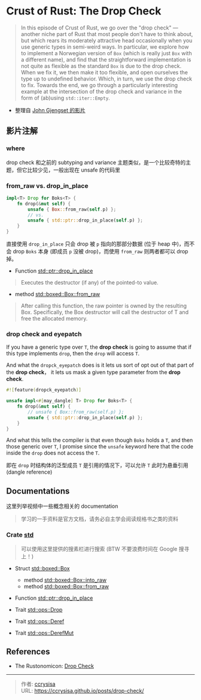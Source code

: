 # Crust of Rust: The Drop Check


> In this episode of Crust of Rust, we go over the \"drop check\" — another niche part of Rust that most people don\'t have to think about, but which rears its moderately attractive head occasionally when you use generic types in semi-weird ways. In particular, we explore how to implement a Norwegian version of `Box` (which is really just `Box` with a different name), and find that the straightforward implementation is not quite as flexible as the standard `Box` is due to the drop check. When we fix it, we then make it too flexible, and open ourselves the type up to undefined behavior. Which, in turn, we use the drop check to fix. Towards the end, we go through a particularly interesting example at the intersection of the drop check and variance in the form of (ab)using `std::iter::Empty`.

<!--more-->

- 整理自 [John Gjengset 的影片](https://www.youtube.com/watch?v=TJOFSMpJdzg)

## 影片注解

### where

drop check 和之前的 subtyping and variance 主题类似，是一个比较奇特的主题，但它比较少见，一般出现在 unsafe 的代码里

### from_raw vs. drop_in_place

```rs
impl<T> Drop for Boks<T> {
    fn drop(&mut self) {
        unsafe { Box::from_raw(self.p) };
        // vs.
        unsafe { std::ptr::drop_in_place(self.p) };
    }
}
```

直接使用 `drop_in_place` 只会 drop 被 `p` 指向的那部分数据 (位于 heap 中)，而不会 drop `Boks` 本身 (即成员 `p` 没被 drop)，而使用 `from_raw` 则两者都可以 drop 掉。

- Function [std::ptr::drop_in_place](https://doc.rust-lang.org/std/ptr/fn.drop_in_place.html)
> Executes the destructor (if any) of the pointed-to value.

- method [std::boxed::Box::from_raw](https://doc.rust-lang.org/std/boxed/struct.Box.html#method.from_raw)
> After calling this function, the raw pointer is owned by the resulting Box. Specifically, the Box destructor will call the destructor of T and free the allocated memory. 

### drop check and eyepatch

If you have a generic type over `T`, the **drop check** is going to assume that if this type implements `drop`, then the `drop` will access `T`.

And what the `dropck_eyepatch` does is it lets us sort of opt out of that part of the **drop check**， it lets us mask a given type parameter from the **drop check**.

```rs
#![feature(dropck_eyepatch)]

unsafe impl<#[may_dangle] T> Drop for Boks<T> {
    fn drop(&mut self) {
        // unsafe { Box::from_raw(self.p) };
        unsafe { std::ptr::drop_in_place(self.p) };
    }
}
```

And what this tells the compiler is that even though `Boks` holds a `T`, and then those generic over `T`, I promise since the `unsafe` keyword here that the code inside the `drop` does not access the `T`.

即在 `drop` 时结构体的泛型成员 `T` 是引用的情况下，可以允许 `T` 此时为悬垂引用 (dangle reference)

## Documentations

这里列举视频中一些概念相关的 documentation 

> 学习的一手资料是官方文档，请务必自主学会阅读规格书之类的资料

### Crate [std](https://doc.rust-lang.org/std/index.html) 

> 可以使用这里提供的搜素栏进行搜索 (BTW 不要浪费时间在 Google 搜寻上！)

- Struct [std::boxed::Box](https://doc.rust-lang.org/std/boxed/struct.Box.html)
  - method [std::boxed::Box::into_raw](https://doc.rust-lang.org/std/boxed/struct.Box.html#method.into_raw)
  - method [std::boxed::Box::from_raw](https://doc.rust-lang.org/std/boxed/struct.Box.html#method.from_raw)

- Function [std::ptr::drop_in_place](https://doc.rust-lang.org/std/ptr/fn.drop_in_place.html)

- Trait [std::ops::Drop](https://doc.rust-lang.org/std/ops/trait.Drop.html)

- Trait [std::ops::Deref](https://doc.rust-lang.org/std/ops/trait.Deref.html)

- Trait [std::ops::DerefMut](https://doc.rust-lang.org/std/ops/trait.DerefMut.html)

## References

- The Rustonomicon: [Drop Check](https://doc.rust-lang.org/nomicon/dropck.html)


---

> 作者: [ccrysisa](https://github.com/ccrysisa)  
> URL: https://ccrysisa.github.io/posts/drop-check/  

